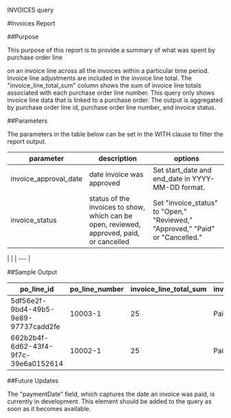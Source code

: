 INVOICES query 

#Invoices Report

##Purpose

This purpose of this report is to provide a summary of what was spent by purchase order line

on an invoice line across all the invoices within a particular time period. Invoice line adjustments are included in the invoice line total. The &quot;invoice\_line\_total\_sum&quot; column shows the sum of invoice line totals associated with each purchase order line number. This query only shows invoice line data that is linked to a purchase order. The output is aggregated by purchase order line id, purchase order line number, and invoice status.

##Parameters

The parameters in the table below can be set in the WITH clause to filter the report output.

| parameter | description | options |
| --- | --- | --- |
| invoice\_approval\_date | date invoice was approved | Set start\_date and end\_date in YYYY-MM-DD format. |
| invoice\_status | status of the invoices to show, which can be open, reviewed, approved, paid, or cancelled | Set &quot;invoice\_status&quot; to &quot;Open,&quot; &quot;Reviewed,&quot; &quot;Approved,&quot; &quot;Paid&quot; or &quot;Cancelled.&quot; |

|
 |
| --- |

##Sample Output

| **po\_line\_id** | **po\_line\_number** | **invoice\_line\_total\_sum** | **invoice\_status** |
| --- | --- | --- | --- |
| 5df56e2f-9bd4-49b5-9e89-97737cadd2fe | 10003-1 | 25 | Paid |
| 662b2b4f-6d62-43f4-9f7c-39e6a0152614 | 10002-1 | 25 | Paid |

##Future Updates

The &quot;paymentDate&quot; field, which captures the date an invoice was paid, is currently in development. This element should be added to the query as soon as it becomes available.
